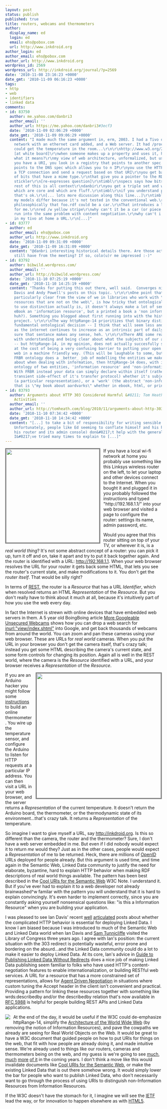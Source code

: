 ```yaml
---
layout: post
status: publish
published: true
title: routers, webcams and thermometers
author:
  display_name: ed
  login: ed
  email: ehs@pobox.com
  url: http://www.inkdroid.org
author_login: ed
author_email: ehs@pobox.com
author_url: http://www.inkdroid.org
wordpress_id: 2569
wordpress_url: http://inkdroid.org/journal/?p=2569
date: '2010-11-08 23:16:23 +0000'
date_gmt: '2010-11-09 06:16:23 +0000'
tags:
- http
- web
- identifiers
- linked data
comments:
- id: 83750
  author: me.yahoo.com/danbri3
  author_email: ''
  author_url: https://me.yahoo.com/danbri3#3ecf3
  date: '2010-11-09 02:06:29 +0000'
  date_gmt: '2010-11-09 09:06:29 +0000'
  content: "I made much the same argument in, erm, 2003. I had a Tivo on the home
    network with an ethernet card added, and a Web server. It had /proc/therm so I
    could get the temperature in the room...\r\n\r\nhttp://www.w3.org/2003/03/06-SW-Arch\r\n\r\n[...]\r\ntimbl
    [at white board]\r\nwhen someone makes up a property and uses it, how do we know
    what it means?\r\nmy view of web architecture, unformalized, but useful\r\nwhen
    you have a URI, you look in a registry that points to another spec.\r\nthat spec
    points to the DNS spec which allows you to n IP\r\nyou use the HTTP spec to open
    a TCP connection and send a request based on that URI\r\nyou get back a string
    of bits that have a mime type.\r\nthat give you a pointer to the RDF spec.\r\npatrick
    stickler\r\n[re-expresses question]\r\ntimbl\r\nspecs says how bits are arranged.
    rest of this is all context\r\ndanbir\r\nyou get a triple set and want to see
    which are core and which are fluff.\r\ntimbl\r\nif you understand part of it,
    that's ok.\r\n[... lots more dicussion along this line...]\r\ntimbl\r\nRoy and
    my models differ because it's not tested in the conventional web.\r\nRoy maintains
    philosophically that foo.rdf could be a car.\r\nThat introduces a lot of inconsistancy
    for me.\r\nred /w yellow stripe\r\nwhy can't it be a car (or piece of hardware)\r\nlynn\r\ndanbri\r\nyou
    run into the same problem with content negotiation.\r\nwhy can't i give the thermometer
    in my tivo at home a URL.\r\n[...]"
- id: 83777
  author: ed
  author_email: ehs@pobox.com
  author_url: http://www.inkdroid.org
  date: '2010-11-09 09:31:09 +0000'
  date_gmt: '2010-11-09 16:31:09 +0000'
  content: "@danbri interesting historical details there. Are those actual notes you
    still have from the meeting? If so, colo(u)r me impressed :-)"
- id: 83792
  author: bibwild.wordpress.com/
  author_email: ''
  author_url: http://bibwild.wordpress.com/
  date: '2010-11-10 07:25:19 +0000'
  date_gmt: '2010-11-10 14:25:19 +0000'
  content: "Thanks for putting this out there, well said.  Converges nicely with Ian
    Davis and Andy Powell's posts on this topic. \r\n\r\nOne point that I think is
    particularly clear from the view of we in libraries who work with \"information
    resources that are not on the web\", is how tricky that ontological/epistemological/metaphysical/whatever-fancy-word-you-want
    to use distinction actually is, it doesn't always make a lot of sense.  (Is an
    eBook an 'information resource', but a printed a book a 'non information resource'
    huh?). Something you blogged about first running into with the historical newspapers
    project. \r\n\r\nThe way httpRange-14 prioritizes that binary distinction as THE
    fundamental ontological decision -- I think that will seem less and less useful
    as the internet continues to increase as an intrinsic part of daily life.  Not
    sure that sentance makes any sense, heh. \r\n\r\nThere ARE some real problems
    with understanding and being clear about what the subjects of our assertions are
    -- but httpRange-14, in my opinion, does not actually succesfully solve them,
    at the cost of being a very confusing barrier to putting your open data on the
    web in a machine friendly way. (This will be laughable to some, but I think the
    FRBR ontology does a _better_ job of modelling the entities we make assertions
    about when dealing with information, then httpRange-14 does, with it's effective
    ontology of two entities, 'information resource' and 'non-information resource'.
    With FRBR instead your data can simply declare within itself (rather than as a
    transient side-effect of it's transfer protocol) whether it's subject is a 'manifestation'
    (a particular respresentation), or a 'work' (the abstract 'non-information resource'
    that is \"my book about aardvarks\" whether in ebook, html, or print form)."
- id: 83793
  author: Arguments about HTTP 303 Considered Harmful &#8211; Tom Heath&#8217;s Displacement
    Activities
  author_email: ''
  author_url: http://tomheath.com/blog/2010/11/arguments-about-http-303-considered-harmful/
  date: '2010-11-10 07:34:42 +0000'
  date_gmt: '2010-11-10 14:34:42 +0000'
  content: "[...] to take a bit of responsibility for writing sensible RDF statements.
    Unfortunately, people like Ed seeming to conflate himself and his homepage (and
    his router and its admin console) don&#8217;t help with the general level of understanding.
    I&#8217;ve tried many times to explain to [...]"
---
```

<p><a href="http://en.wikipedia.org/wiki/Router"><img src="http://inkdroid.org/images/linksys-router.jpg" style="width: 300px; margin-right: 10px; margin-bottom: 5px; float: left; border: medium solid grey;" /></a> If you have a local wi-fi network at home you probably use something like this Linksys wireless router on the left, to let your laptop and other devices connect to the Internet. When you bought it and plugged it in you probably followed the instructions and typed "http://192.168.1.1/" into your web browser and visited a page to configure the router: settings its name, admin password, etc.</p>
<p>Would you agree that this router sitting on top of your TV, or wherever it is, is a <em>real world thing</em>? It's not some abstract concept of a router: you can pick it up, turn it off and on, take it apart and try to put it back together again. And the router is identified with a URL: <a href="http://192.68.1.1.">http://192.168.1.1</a>. When your web browser resolves the URL for your router it gets back some HTML, that lets you see the router's current state, and make modifications to it. You don't get the <em>router itself</em>. That would be silly right?</p>
<p>In terms of <a href="http://en.wikipedia.org/wiki/Representational_State_Transfer">REST</a>, the router is a <em>Resource</em> that has a URL <em>Identifier</em>, which when resolved returns an HTML <em>Representation</em> of the <em>Resource</em>. But you don't really have to think about it much at all, because it's intuitively part of how you use the web every day.</p>
<p>In fact the Internet is strewn with online devices that have embedded web servers in them. A 5 year old BoingBoing article <a href="http://www.boingboing.net/2005/01/05/more_googleable_unse.html">More Googleable Unsecured Webcams</a> shows how you can drop a web search for <a href="http://www.google.com/search?sourceid=chrome&ie=UTF-8&q=inurl:%22view/index.shtml%22#q=inurl:%22view/index.shtml%22">inurl:"view/index.shtml"</a> into Google, and get back thousands of webcams from around the world. You can zoom and pan these cameras using your web browser. These are URLs for <em>real world</em> cameras. When you put the URL in your browser you don't get the camera itself, that's crazy talk; instead you get some HTML describing the camera's current state, and some form controls for changing its position. Again all is well in the REST world, where the camera is the <em>Resource</em> identified with a URL, and your browser receives a <em>Representation</em> of the <em>Resource</em>.</p>
<p><a href="http://en.wikipedia.org/wiki/File:Arduino_Duemilanove_2009b.jpg"><img src="http://inkdroid.org/images/arduino.jpg" style="margin-left: 10px; margin-bottom: 5px; float: right; width: 400px; border: medium solid grey;" /></a></p>
<p>If you are an Arduino hacker you might follow some <a href="http://www.practicalarduino.com/projects/online-thermometer">instructions</a> to build an online thermometer. You wire up the temperature sensor, and configure the Arduino to listen for HTTP requests at a particular IP address. You can then visit a URL in your web browser, and the server returns a <em>Representation</em> of the current temperature. It doesn't return the Arduino board, the thermometer, or the thermodynamic state of its environment...that's crazy talk. It returns a <em>Representation</em> of the temperature.</p>
<p>So imagine I want to give myself a URL, say <a href="http://inkdroid.org">http://inkdroid.org</a>. Is this so different than the camera, the router and the thermometer? Sure, I don't have a web server embedded in me. But even if I did nobody would expect it to return <em>me</em> would they? Just as in the other cases, people would expect a <em>Representation</em> of me to be returned. Heck, there are millions of <a href="http://en.wikipedia.org/wiki/OpenID">OpenID</a> URLs deployed for people already. But this argument is used time, and time again in the Semantic Web, Linked Data community to justify the need for elaborate, byzantine, hard to explain HTTP behavior when making RDF descriptions of real world things available. The pattern has been best described in the <a href="http://www.w3.org/TR/cooluris/">Cool URIs for the Semantic Web</a> W3C Note. I understand it. But if you've ever had to explain it to a web developer not already brainwashed^w familar with the pattern you will understand that it is hard to explain convincingly. It's even harder to implement correctly, since you are constantly asking yourself nonsensical questions like: "is this a Information Resource" when you are building your application.</p>
<p>I was pleased to see Ian Davis' recent <a href="http://iand.posterous.com/is-303-really-necessary">well</a> <a href="http://iand.posterous.com/a-guide-to-publishing-linked-data-without-red">articulated</a> posts about whether the complicated HTTP behavior is essential for deploying Linked Data. I know I am biased because I was introduced to much of the Semantic Web and Linked Data world when Ian Davis and <a href="http://twitter.com/beobal">Sam Tunnicliffe</a> visited the Library of Congress three years ago. I agree with Ian's position: the current situation with the 303 redirect is potentially wasteful, error prone and bordering on the absurd...and the Linked Data community could do a lot to make it easier to deploy Linked Data. At its core, Ian's advice in <a href="http://iand.posterous.com/a-guide-to-publishing-linked-data-without-red">Guide to Publishing Linked Data Without Redirects</a> does a nice job of making Linked Data publishing seem familiar to folks who have used HTTP's content-negotiation features to enable internationalization, or building RESTful web services. A URL for a resource that has a more constrained set of representations, allows for <a href="http://www.w3.org/Protocols/rfc2616/rfc2616-sec12.html#sec12.2">Agent Driven Negotiation</a> in situations where custom tuning the Accept header in the client isn't convenient and practical. Providing a pattern for linking these resources together with something like wrds:describedby and/or the describedby relation that's now available in <a href="http://tools.ietf.org/html/rfc5988">RFC 5988</a> is helpful for people building REST APIs and Linked Data applications.</p>
<p><a href="http://www.flickr.com/photos/psd/5159730124/in/set-72157625161668113/"><img src="http://inkdroid.org/images/psd-resource.jpg" style="float: left; margin-right: 10px; margin-bottom: 5px;"/></a></p>
<p>At the end of the day, it would be useful if the W3C could de-emphasize httpRange-14,  simplify the <a href="http://www.w3.org/TR/webarch/">Architecture of the World Wide Web</a> (by removing the notion of Information Resources), and pave the cowpaths we already are seeing for Real World Objects on the Web. It would be great to have a W3C document that guided people on how to put URIs for things on the web, that fit with how people are already doing it, and made intuitive sense. We're already used to things like our routers, cameras and thermometers being on the web, and my guess is we're going to see <a href="http://www.webofthings.com/">much</a>, <a href="http://web.archive.org/web/20101203035826/http://panelpicker.sxsw.com/ideas/view/7607?return=%2Fideas%2Findex%2F7%2Fpresenter%3AGuinard">much</a> <a href="http://www.iot2010.org/">more</a> <a href="http://web.archive.org/web/20110123182233/http://www.inf.ethz.ch:80/personal/dguinard/publications/bibtex.html?file=/home/webvs/www/htdocs/publ/papers/dguinard-giving-2010">of it</a> in the coming years. I don't think a move like this would invalidate documents like <a href="http://www.w3.org/TR/cooluris/">Cool URIs for the Semantic Web</a>, or make the existing Linked Data that is out there somehow wrong. It would simply lower the bar for people who want to publish Linked Data, who don't necessarily want to go through the process of using URIs to distinguish non-Information Resources from Information Resources.</p>
<p>If the W3C doesn't have the stomach for it, I imagine we will see the <a href="http://en.wikipedia.org/wiki/IETF">IETF</a> lead the way, or for innovation to happen elsewhere as with <a href="http://en.wikipedia.org/wiki/HTML5">HTML5</a>.</p>
